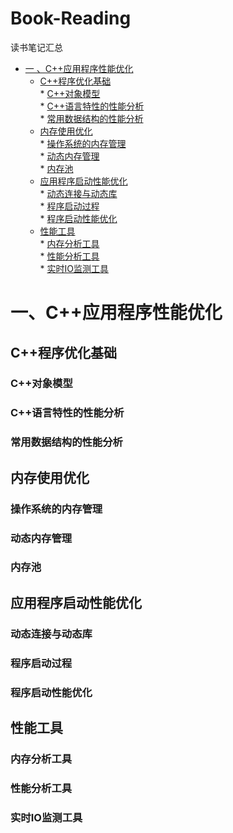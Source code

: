 # Book-Reading
读书笔记汇总
<!-- GFM-TOC -->
* [一 、C++应用程序性能优化](#一-C++应用程序性能优化)  
    * [C++程序优化基础](#C++程序优化基础)  
          * [C++对象模型](#C++对象模型)  
          * [C++语言特性的性能分析](#C++语言特性的性能分析)  
          * [常用数据结构的性能分析](#常用数据结构的性能分析)  
    * [内存使用优化](#内存使用优化)  
          * [操作系统的内存管理](#操作系统的内存管理)  
          * [动态内存管理](#动态内存管理)  
          * [内存池](#内存池)  
    * [应用程序启动性能优化](#应用程序启动性能优化)  
          * [动态连接与动态库](#动态连接与动态库)  
          * [程序启动过程](#程序启动过程)  
          * [程序启动性能优化](#程序启动性能优化)  
    * [性能工具](#性能工具)  
          * [内存分析工具](#内存分析工具)  
          * [性能分析工具](#性能分析工具)  
          * [实时IO监测工具](#实时IO监测工具)  
<!-- GFM-TOC -->  
# 一、C++应用程序性能优化  

## C++程序优化基础

### C++对象模型  

### C++语言特性的性能分析

### 常用数据结构的性能分析

## 内存使用优化

### 操作系统的内存管理

### 动态内存管理

### 内存池

## 应用程序启动性能优化

### 动态连接与动态库

### 程序启动过程

### 程序启动性能优化

## 性能工具

### 内存分析工具

### 性能分析工具

### 实时IO监测工具
